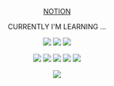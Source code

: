 <p align = "center"><a href = "https://ink-chestnut-bd2.notion.site/16b49e2c4b024d6da3335a96eaca7863">NOTION</a> </p>
<p align = "center">CURRENTLY I'M LEARNING ...</p>
<p align = "center"><img src="https://img.shields.io/badge/JavaScript-F7DF1E?style=for-the-badge&logo=JavaScript&logoColor=white"/>
<img src="https://img.shields.io/badge/Node.js-339933?style=for-the-badge&logo=Node.js&logoColor=white"/>
<img src="https://img.shields.io/badge/Express-000000?style=for-the-badge&logo=Express&logoColor=white"/></p>
<p align = "center"><img src="https://img.shields.io/badge/TypeScript-3178C6?style=for-the-badge&logo=TypeScript&logoColor=white"/> 
<img src="https://img.shields.io/badge/JAVA-007396?style=for-the-badge&logo=java&logoColor=white">
<img src="https://img.shields.io/badge/Amazon AWS-232F3E?style=for-the-badge&logo=Amazon AWS&logoColor=white">
<img src="https://img.shields.io/badge/MongoDB-47A248?style=for-the-badge&logo=MongoDB&logoColor=white">
<img src="https://img.shields.io/badge/Docker-2496ED?style=for-the-badge&logo=Docker&logoColor=white"></p>


<p align = "center"><img src="https://github-readme-stats.vercel.app/api?username=woosung1223&show_icons=true"></p>
